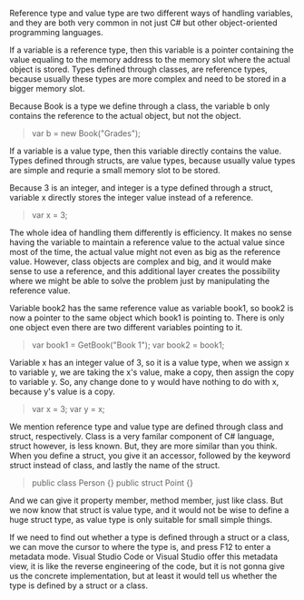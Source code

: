 Reference type and value type are two different ways of handling variables, and they are both very common in not just C# but other object-oriented programming languages.

If a variable is a reference type, then this variable is a pointer containing the value equaling to the memory address to the memory slot where the actual object is stored. Types defined through classes, are reference types, because usually these types are more complex and need to be stored in a bigger memory slot.

Because Book is a type we define through a class, the variable b only contains the reference to the actual object, but not the object.

>var b = new Book("Grades");


If a variable is a value type, then this variable directly contains the value. Types defined through structs, are value types, because usually value types are simple and requrie a small memory slot to be stored.

Because 3 is an integer, and integer is a type defined through a struct, variable x directly stores the integer value instead of a reference.

>var x = 3;


The whole idea of handling them differently is efficiency. It makes no sense having the variable to maintain a reference value to the actual value since most of the time, the actual value might not even as big as the reference value. However, class objects are complex and big, and it would make sense to use a reference, and this additional layer creates the possibility where we might be able to solve the problem just by manipulating the reference value.

Variable book2 has the same reference value as variable book1, so book2 is now a pointer to the same object which book1 is pointing to. There is only one object even there are two different variables pointing to it.

>var book1 = GetBook("Book 1");
>var book2  = book1;

Variable x has an integer value of 3, so it is a value type, when we assign x to variable y, we are taking the x's value, make a copy, then assign the copy to variable y. So, any change done to y would have nothing to do with x, because y's value is a copy.

>var x = 3;
>var y = x;


We mention reference type and value type are defined through class and struct, respectively. Class is a very familar component of C# language, struct however, is less known. But, they are more similar than you think. When you define a struct, you give it an accessor, followed by the keyword struct instead of class, and lastly the name of the struct.

>public class Person
>{}
>public struct Point
>{}

And we can give it property member, method member, just like class. But we now know that struct is value type, and it would not be wise to define a huge struct type, as value type is only suitable for small simple things.

If we need to find out whether a type is defined through a struct or a class, we can move the cursor to where the type is, and press F12 to enter a metadata mode. Visual Studio Code or Visual Studio offer this metadata view, it is like the reverse engineering of the code, but it is not gonna give us the concrete implementation, but at least it would tell us whether the type is defined by a struct or a class.